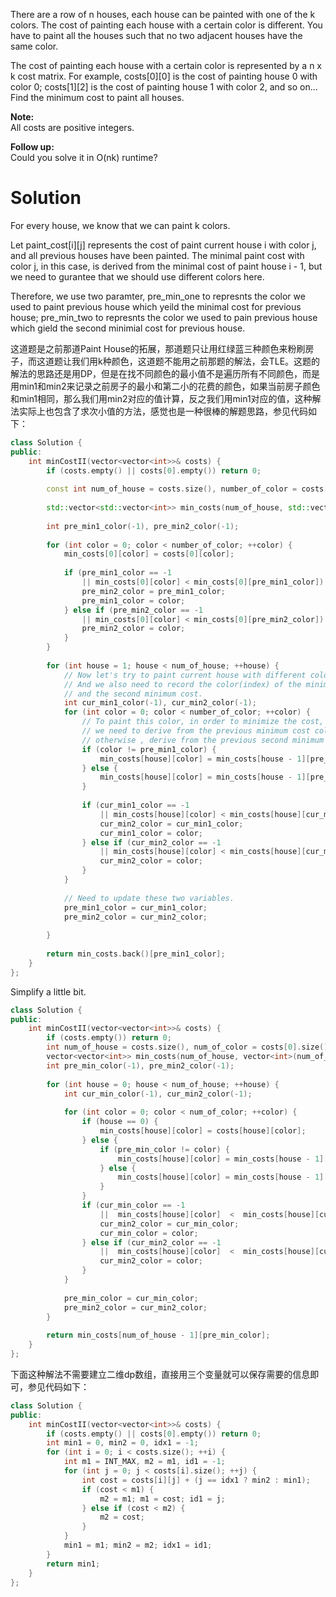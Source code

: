 There are a row of n houses, each house can be painted with one of the k colors. The cost of painting each house with a certain color is different. You have to paint all the houses such that no two adjacent houses have the same color.

The cost of painting each house with a certain color is represented by a n x k cost matrix. For example, costs[0][0] is the cost of painting house 0 with color 0; costs[1][2] is the cost of painting house 1 with color 2, and so on... Find the minimum cost to paint all houses.

__Note:__  
All costs are positive integers.

__Follow up:__  
Could you solve it in O(nk) runtime?

# Solution

For every house, we know that we can paint k colors. 

Let paint_cost[i][j] represents the cost of paint current house i with color j, and all previous houses have been painted.
The minimal paint cost with color j, in this case, is derived from the minimal cost of paint house i - 1, but we need to gurantee that we should use different colors here.

Therefore, we use two paramter, pre_min_one to represnts the color we used to paint previous house which yeild the minimal cost for previous house; pre_min_two to represnts the color we used to pain previous house which gield the second minimial cost for previous house.


这道题是之前那道Paint House的拓展，那道题只让用红绿蓝三种颜色来粉刷房子，而这道题让我们用k种颜色，这道题不能用之前那题的解法，会TLE。这题的解法的思路还是用DP，但是在找不同颜色的最小值不是遍历所有不同颜色，而是用min1和min2来记录之前房子的最小和第二小的花费的颜色，如果当前房子颜色和min1相同，那么我们用min2对应的值计算，反之我们用min1对应的值，这种解法实际上也包含了求次小值的方法，感觉也是一种很棒的解题思路，参见代码如下：

```cpp
class Solution {
public:
    int minCostII(vector<vector<int>>& costs) {
        if (costs.empty() || costs[0].empty()) return 0;
        
        const int num_of_house = costs.size(), number_of_color = costs[0].size();
        
        std::vector<std::vector<int>> min_costs(num_of_house, std::vector<int>(number_of_color, INT_MAX));
        
        int pre_min1_color(-1), pre_min2_color(-1);
        
        for (int color = 0; color < number_of_color; ++color) {
            min_costs[0][color] = costs[0][color];
            
            if (pre_min1_color == -1 
                || min_costs[0][color] < min_costs[0][pre_min1_color]) {
                pre_min2_color = pre_min1_color;
                pre_min1_color = color;
            } else if (pre_min2_color == -1  
                || min_costs[0][color] < min_costs[0][pre_min2_color]) {
                pre_min2_color = color;
            }
        }
        
        for (int house = 1; house < num_of_house; ++house) {
            // Now let's try to paint current house with different colors.
            // And we also need to record the color(index) of the minimum cost
            // and the second minimum cost.
            int cur_min1_color(-1), cur_min2_color(-1);
            for (int color = 0; color < number_of_color; ++color) {
                // To paint this color, in order to minimize the cost,
                // we need to derive from the previous minimum cost color if we can,
                // otherwise , derive from the previous second minimum cost color.
                if (color != pre_min1_color) {
                    min_costs[house][color] = min_costs[house - 1][pre_min1_color] + costs[house][color];
                } else {
                    min_costs[house][color] = min_costs[house - 1][pre_min2_color] + costs[house][color];
                }
                
                if (cur_min1_color == -1 
                    || min_costs[house][color] < min_costs[house][cur_min1_color]) {
                    cur_min2_color = cur_min1_color;
                    cur_min1_color = color;
                } else if (cur_min2_color == -1 
                    || min_costs[house][color] < min_costs[house][cur_min2_color]) {
                    cur_min2_color = color;
                }
            }
            
            // Need to update these two variables.
            pre_min1_color = cur_min1_color;
            pre_min2_color = cur_min2_color;
            
        }
        
        return min_costs.back()[pre_min1_color];
    }
};
```

Simplify a little bit.

```cpp
class Solution {
public:
    int minCostII(vector<vector<int>>& costs) {
        if (costs.empty()) return 0;
        int num_of_house = costs.size(), num_of_color = costs[0].size();
        vector<vector<int>> min_costs(num_of_house, vector<int>(num_of_color, INT_MAX));
        int pre_min_color(-1), pre_min2_color(-1);
        
        for (int house = 0; house < num_of_house; ++house) {
            int cur_min_color(-1), cur_min2_color(-1);
            
            for (int color = 0; color < num_of_color; ++color) {
                if (house == 0) {
                    min_costs[house][color] = costs[house][color];
                } else {
                    if (pre_min_color != color) {
                        min_costs[house][color] = min_costs[house - 1][pre_min_color] + costs[house][color];
                    } else {
                        min_costs[house][color] = min_costs[house - 1][pre_min2_color] + costs[house][color];
                    }
                }
                if (cur_min_color == -1 
                    ||  min_costs[house][color]  <  min_costs[house][cur_min_color] ) {
                    cur_min2_color = cur_min_color;
                    cur_min_color = color;
                } else if (cur_min2_color == -1 
                    ||  min_costs[house][color]  <  min_costs[house][cur_min2_color] ) {
                    cur_min2_color = color;
                } 
            }
            
            pre_min_color = cur_min_color;
            pre_min2_color = cur_min2_color;
        }
        
        return min_costs[num_of_house - 1][pre_min_color];
    }
};
```

下面这种解法不需要建立二维dp数组，直接用三个变量就可以保存需要的信息即可，参见代码如下：


```cpp
class Solution {
public:
    int minCostII(vector<vector<int>>& costs) {
        if (costs.empty() || costs[0].empty()) return 0;
        int min1 = 0, min2 = 0, idx1 = -1;
        for (int i = 0; i < costs.size(); ++i) {
            int m1 = INT_MAX, m2 = m1, id1 = -1;
            for (int j = 0; j < costs[i].size(); ++j) {
                int cost = costs[i][j] + (j == idx1 ? min2 : min1);
                if (cost < m1) {
                    m2 = m1; m1 = cost; id1 = j;
                } else if (cost < m2) {
                    m2 = cost;
                }
            }
            min1 = m1; min2 = m2; idx1 = id1;
        }
        return min1;
    }
};
```
